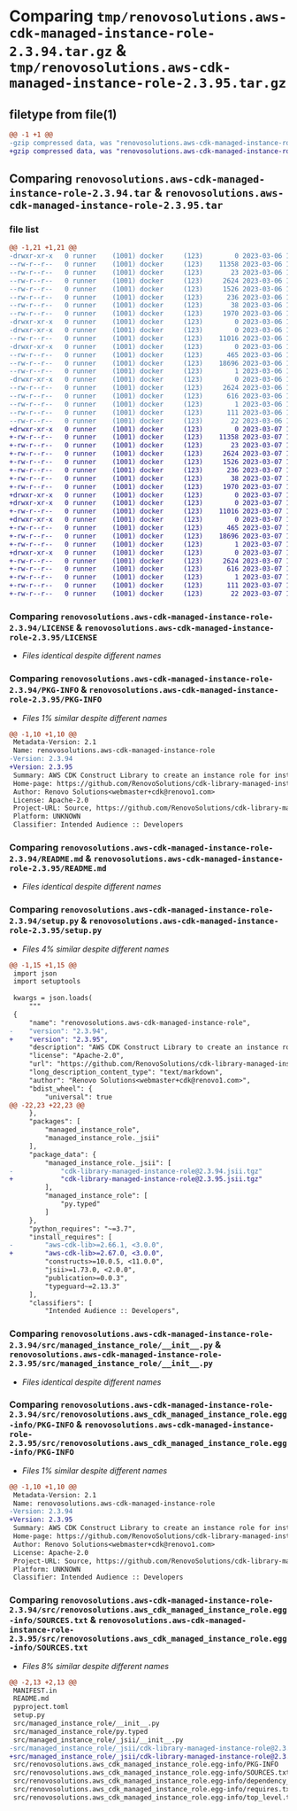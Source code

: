 # Comparing `tmp/renovosolutions.aws-cdk-managed-instance-role-2.3.94.tar.gz` & `tmp/renovosolutions.aws-cdk-managed-instance-role-2.3.95.tar.gz`

## filetype from file(1)

```diff
@@ -1 +1 @@
-gzip compressed data, was "renovosolutions.aws-cdk-managed-instance-role-2.3.94.tar", last modified: Mon Mar  6 14:16:32 2023, max compression
+gzip compressed data, was "renovosolutions.aws-cdk-managed-instance-role-2.3.95.tar", last modified: Tue Mar  7 14:37:34 2023, max compression
```

## Comparing `renovosolutions.aws-cdk-managed-instance-role-2.3.94.tar` & `renovosolutions.aws-cdk-managed-instance-role-2.3.95.tar`

### file list

```diff
@@ -1,21 +1,21 @@
-drwxr-xr-x   0 runner    (1001) docker     (123)        0 2023-03-06 14:16:32.242581 renovosolutions.aws-cdk-managed-instance-role-2.3.94/
--rw-r--r--   0 runner    (1001) docker     (123)    11358 2023-03-06 14:16:16.000000 renovosolutions.aws-cdk-managed-instance-role-2.3.94/LICENSE
--rw-r--r--   0 runner    (1001) docker     (123)       23 2023-03-06 14:16:16.000000 renovosolutions.aws-cdk-managed-instance-role-2.3.94/MANIFEST.in
--rw-r--r--   0 runner    (1001) docker     (123)     2624 2023-03-06 14:16:32.242581 renovosolutions.aws-cdk-managed-instance-role-2.3.94/PKG-INFO
--rw-r--r--   0 runner    (1001) docker     (123)     1526 2023-03-06 14:16:16.000000 renovosolutions.aws-cdk-managed-instance-role-2.3.94/README.md
--rw-r--r--   0 runner    (1001) docker     (123)      236 2023-03-06 14:16:16.000000 renovosolutions.aws-cdk-managed-instance-role-2.3.94/pyproject.toml
--rw-r--r--   0 runner    (1001) docker     (123)       38 2023-03-06 14:16:32.242581 renovosolutions.aws-cdk-managed-instance-role-2.3.94/setup.cfg
--rw-r--r--   0 runner    (1001) docker     (123)     1970 2023-03-06 14:16:16.000000 renovosolutions.aws-cdk-managed-instance-role-2.3.94/setup.py
-drwxr-xr-x   0 runner    (1001) docker     (123)        0 2023-03-06 14:16:32.238581 renovosolutions.aws-cdk-managed-instance-role-2.3.94/src/
-drwxr-xr-x   0 runner    (1001) docker     (123)        0 2023-03-06 14:16:32.238581 renovosolutions.aws-cdk-managed-instance-role-2.3.94/src/managed_instance_role/
--rw-r--r--   0 runner    (1001) docker     (123)    11016 2023-03-06 14:16:16.000000 renovosolutions.aws-cdk-managed-instance-role-2.3.94/src/managed_instance_role/__init__.py
-drwxr-xr-x   0 runner    (1001) docker     (123)        0 2023-03-06 14:16:32.238581 renovosolutions.aws-cdk-managed-instance-role-2.3.94/src/managed_instance_role/_jsii/
--rw-r--r--   0 runner    (1001) docker     (123)      465 2023-03-06 14:16:16.000000 renovosolutions.aws-cdk-managed-instance-role-2.3.94/src/managed_instance_role/_jsii/__init__.py
--rw-r--r--   0 runner    (1001) docker     (123)    18696 2023-03-06 14:16:16.000000 renovosolutions.aws-cdk-managed-instance-role-2.3.94/src/managed_instance_role/_jsii/cdk-library-managed-instance-role@2.3.94.jsii.tgz
--rw-r--r--   0 runner    (1001) docker     (123)        1 2023-03-06 14:16:16.000000 renovosolutions.aws-cdk-managed-instance-role-2.3.94/src/managed_instance_role/py.typed
-drwxr-xr-x   0 runner    (1001) docker     (123)        0 2023-03-06 14:16:32.242581 renovosolutions.aws-cdk-managed-instance-role-2.3.94/src/renovosolutions.aws_cdk_managed_instance_role.egg-info/
--rw-r--r--   0 runner    (1001) docker     (123)     2624 2023-03-06 14:16:31.000000 renovosolutions.aws-cdk-managed-instance-role-2.3.94/src/renovosolutions.aws_cdk_managed_instance_role.egg-info/PKG-INFO
--rw-r--r--   0 runner    (1001) docker     (123)      616 2023-03-06 14:16:32.000000 renovosolutions.aws-cdk-managed-instance-role-2.3.94/src/renovosolutions.aws_cdk_managed_instance_role.egg-info/SOURCES.txt
--rw-r--r--   0 runner    (1001) docker     (123)        1 2023-03-06 14:16:31.000000 renovosolutions.aws-cdk-managed-instance-role-2.3.94/src/renovosolutions.aws_cdk_managed_instance_role.egg-info/dependency_links.txt
--rw-r--r--   0 runner    (1001) docker     (123)      111 2023-03-06 14:16:32.000000 renovosolutions.aws-cdk-managed-instance-role-2.3.94/src/renovosolutions.aws_cdk_managed_instance_role.egg-info/requires.txt
--rw-r--r--   0 runner    (1001) docker     (123)       22 2023-03-06 14:16:32.000000 renovosolutions.aws-cdk-managed-instance-role-2.3.94/src/renovosolutions.aws_cdk_managed_instance_role.egg-info/top_level.txt
+drwxr-xr-x   0 runner    (1001) docker     (123)        0 2023-03-07 14:37:34.847698 renovosolutions.aws-cdk-managed-instance-role-2.3.95/
+-rw-r--r--   0 runner    (1001) docker     (123)    11358 2023-03-07 14:37:19.000000 renovosolutions.aws-cdk-managed-instance-role-2.3.95/LICENSE
+-rw-r--r--   0 runner    (1001) docker     (123)       23 2023-03-07 14:37:19.000000 renovosolutions.aws-cdk-managed-instance-role-2.3.95/MANIFEST.in
+-rw-r--r--   0 runner    (1001) docker     (123)     2624 2023-03-07 14:37:34.847698 renovosolutions.aws-cdk-managed-instance-role-2.3.95/PKG-INFO
+-rw-r--r--   0 runner    (1001) docker     (123)     1526 2023-03-07 14:37:19.000000 renovosolutions.aws-cdk-managed-instance-role-2.3.95/README.md
+-rw-r--r--   0 runner    (1001) docker     (123)      236 2023-03-07 14:37:19.000000 renovosolutions.aws-cdk-managed-instance-role-2.3.95/pyproject.toml
+-rw-r--r--   0 runner    (1001) docker     (123)       38 2023-03-07 14:37:34.847698 renovosolutions.aws-cdk-managed-instance-role-2.3.95/setup.cfg
+-rw-r--r--   0 runner    (1001) docker     (123)     1970 2023-03-07 14:37:19.000000 renovosolutions.aws-cdk-managed-instance-role-2.3.95/setup.py
+drwxr-xr-x   0 runner    (1001) docker     (123)        0 2023-03-07 14:37:34.847698 renovosolutions.aws-cdk-managed-instance-role-2.3.95/src/
+drwxr-xr-x   0 runner    (1001) docker     (123)        0 2023-03-07 14:37:34.847698 renovosolutions.aws-cdk-managed-instance-role-2.3.95/src/managed_instance_role/
+-rw-r--r--   0 runner    (1001) docker     (123)    11016 2023-03-07 14:37:19.000000 renovosolutions.aws-cdk-managed-instance-role-2.3.95/src/managed_instance_role/__init__.py
+drwxr-xr-x   0 runner    (1001) docker     (123)        0 2023-03-07 14:37:34.847698 renovosolutions.aws-cdk-managed-instance-role-2.3.95/src/managed_instance_role/_jsii/
+-rw-r--r--   0 runner    (1001) docker     (123)      465 2023-03-07 14:37:19.000000 renovosolutions.aws-cdk-managed-instance-role-2.3.95/src/managed_instance_role/_jsii/__init__.py
+-rw-r--r--   0 runner    (1001) docker     (123)    18696 2023-03-07 14:37:19.000000 renovosolutions.aws-cdk-managed-instance-role-2.3.95/src/managed_instance_role/_jsii/cdk-library-managed-instance-role@2.3.95.jsii.tgz
+-rw-r--r--   0 runner    (1001) docker     (123)        1 2023-03-07 14:37:19.000000 renovosolutions.aws-cdk-managed-instance-role-2.3.95/src/managed_instance_role/py.typed
+drwxr-xr-x   0 runner    (1001) docker     (123)        0 2023-03-07 14:37:34.847698 renovosolutions.aws-cdk-managed-instance-role-2.3.95/src/renovosolutions.aws_cdk_managed_instance_role.egg-info/
+-rw-r--r--   0 runner    (1001) docker     (123)     2624 2023-03-07 14:37:34.000000 renovosolutions.aws-cdk-managed-instance-role-2.3.95/src/renovosolutions.aws_cdk_managed_instance_role.egg-info/PKG-INFO
+-rw-r--r--   0 runner    (1001) docker     (123)      616 2023-03-07 14:37:34.000000 renovosolutions.aws-cdk-managed-instance-role-2.3.95/src/renovosolutions.aws_cdk_managed_instance_role.egg-info/SOURCES.txt
+-rw-r--r--   0 runner    (1001) docker     (123)        1 2023-03-07 14:37:34.000000 renovosolutions.aws-cdk-managed-instance-role-2.3.95/src/renovosolutions.aws_cdk_managed_instance_role.egg-info/dependency_links.txt
+-rw-r--r--   0 runner    (1001) docker     (123)      111 2023-03-07 14:37:34.000000 renovosolutions.aws-cdk-managed-instance-role-2.3.95/src/renovosolutions.aws_cdk_managed_instance_role.egg-info/requires.txt
+-rw-r--r--   0 runner    (1001) docker     (123)       22 2023-03-07 14:37:34.000000 renovosolutions.aws-cdk-managed-instance-role-2.3.95/src/renovosolutions.aws_cdk_managed_instance_role.egg-info/top_level.txt
```

### Comparing `renovosolutions.aws-cdk-managed-instance-role-2.3.94/LICENSE` & `renovosolutions.aws-cdk-managed-instance-role-2.3.95/LICENSE`

 * *Files identical despite different names*

### Comparing `renovosolutions.aws-cdk-managed-instance-role-2.3.94/PKG-INFO` & `renovosolutions.aws-cdk-managed-instance-role-2.3.95/PKG-INFO`

 * *Files 1% similar despite different names*

```diff
@@ -1,10 +1,10 @@
 Metadata-Version: 2.1
 Name: renovosolutions.aws-cdk-managed-instance-role
-Version: 2.3.94
+Version: 2.3.95
 Summary: AWS CDK Construct Library to create an instance role for instances managed by SSM and capable of joining an AWS managed domain.
 Home-page: https://github.com/RenovoSolutions/cdk-library-managed-instance-role.git
 Author: Renovo Solutions<webmaster+cdk@renovo1.com>
 License: Apache-2.0
 Project-URL: Source, https://github.com/RenovoSolutions/cdk-library-managed-instance-role.git
 Platform: UNKNOWN
 Classifier: Intended Audience :: Developers
```

### Comparing `renovosolutions.aws-cdk-managed-instance-role-2.3.94/README.md` & `renovosolutions.aws-cdk-managed-instance-role-2.3.95/README.md`

 * *Files identical despite different names*

### Comparing `renovosolutions.aws-cdk-managed-instance-role-2.3.94/setup.py` & `renovosolutions.aws-cdk-managed-instance-role-2.3.95/setup.py`

 * *Files 4% similar despite different names*

```diff
@@ -1,15 +1,15 @@
 import json
 import setuptools
 
 kwargs = json.loads(
     """
 {
     "name": "renovosolutions.aws-cdk-managed-instance-role",
-    "version": "2.3.94",
+    "version": "2.3.95",
     "description": "AWS CDK Construct Library to create an instance role for instances managed by SSM and capable of joining an AWS managed domain.",
     "license": "Apache-2.0",
     "url": "https://github.com/RenovoSolutions/cdk-library-managed-instance-role.git",
     "long_description_content_type": "text/markdown",
     "author": "Renovo Solutions<webmaster+cdk@renovo1.com>",
     "bdist_wheel": {
         "universal": true
@@ -22,23 +22,23 @@
     },
     "packages": [
         "managed_instance_role",
         "managed_instance_role._jsii"
     ],
     "package_data": {
         "managed_instance_role._jsii": [
-            "cdk-library-managed-instance-role@2.3.94.jsii.tgz"
+            "cdk-library-managed-instance-role@2.3.95.jsii.tgz"
         ],
         "managed_instance_role": [
             "py.typed"
         ]
     },
     "python_requires": "~=3.7",
     "install_requires": [
-        "aws-cdk-lib>=2.66.1, <3.0.0",
+        "aws-cdk-lib>=2.67.0, <3.0.0",
         "constructs>=10.0.5, <11.0.0",
         "jsii>=1.73.0, <2.0.0",
         "publication>=0.0.3",
         "typeguard~=2.13.3"
     ],
     "classifiers": [
         "Intended Audience :: Developers",
```

### Comparing `renovosolutions.aws-cdk-managed-instance-role-2.3.94/src/managed_instance_role/__init__.py` & `renovosolutions.aws-cdk-managed-instance-role-2.3.95/src/managed_instance_role/__init__.py`

 * *Files identical despite different names*

### Comparing `renovosolutions.aws-cdk-managed-instance-role-2.3.94/src/renovosolutions.aws_cdk_managed_instance_role.egg-info/PKG-INFO` & `renovosolutions.aws-cdk-managed-instance-role-2.3.95/src/renovosolutions.aws_cdk_managed_instance_role.egg-info/PKG-INFO`

 * *Files 1% similar despite different names*

```diff
@@ -1,10 +1,10 @@
 Metadata-Version: 2.1
 Name: renovosolutions.aws-cdk-managed-instance-role
-Version: 2.3.94
+Version: 2.3.95
 Summary: AWS CDK Construct Library to create an instance role for instances managed by SSM and capable of joining an AWS managed domain.
 Home-page: https://github.com/RenovoSolutions/cdk-library-managed-instance-role.git
 Author: Renovo Solutions<webmaster+cdk@renovo1.com>
 License: Apache-2.0
 Project-URL: Source, https://github.com/RenovoSolutions/cdk-library-managed-instance-role.git
 Platform: UNKNOWN
 Classifier: Intended Audience :: Developers
```

### Comparing `renovosolutions.aws-cdk-managed-instance-role-2.3.94/src/renovosolutions.aws_cdk_managed_instance_role.egg-info/SOURCES.txt` & `renovosolutions.aws-cdk-managed-instance-role-2.3.95/src/renovosolutions.aws_cdk_managed_instance_role.egg-info/SOURCES.txt`

 * *Files 8% similar despite different names*

```diff
@@ -2,13 +2,13 @@
 MANIFEST.in
 README.md
 pyproject.toml
 setup.py
 src/managed_instance_role/__init__.py
 src/managed_instance_role/py.typed
 src/managed_instance_role/_jsii/__init__.py
-src/managed_instance_role/_jsii/cdk-library-managed-instance-role@2.3.94.jsii.tgz
+src/managed_instance_role/_jsii/cdk-library-managed-instance-role@2.3.95.jsii.tgz
 src/renovosolutions.aws_cdk_managed_instance_role.egg-info/PKG-INFO
 src/renovosolutions.aws_cdk_managed_instance_role.egg-info/SOURCES.txt
 src/renovosolutions.aws_cdk_managed_instance_role.egg-info/dependency_links.txt
 src/renovosolutions.aws_cdk_managed_instance_role.egg-info/requires.txt
 src/renovosolutions.aws_cdk_managed_instance_role.egg-info/top_level.txt
```


